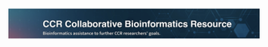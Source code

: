 
[<img src="https://raw.githubusercontent.com/CCBR/.github/main/img/ccbrbanner.png">](https://bioinformatics.ccr.cancer.gov/ccbr/)
